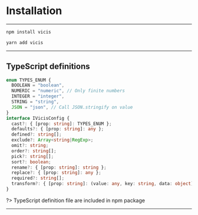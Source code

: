 # Installation

---

```bash
npm install vicis
```

```bash
yarn add vicis
```

---

## TypeScript definitions

```typescript
enum TYPES_ENUM {
  BOOLEAN = "boolean",
  NUMERIC = "numeric", // Only finite numbers
  INTEGER = "integer",
  STRING = "string",
  JSON = "json", // Call JSON.stringify on value
}
interface IVicisConfig {
  cast?: { [prop: string]: TYPES_ENUM };
  defaults?: { [prop: string]: any };
  defined?: string[];
  exclude?: Array<string|RegExp>;
  omit?: string;
  order?: string[];
  pick?: string[];
  sort?: boolean;
  rename?: { [prop: string]: string };
  replace?: { [prop: string]: any };
  required?: string[];
  transform?: { [prop: string]: (value: any, key: string, data: object) => any };
}
```

?> TypeScript definition file are included in npm package

---
